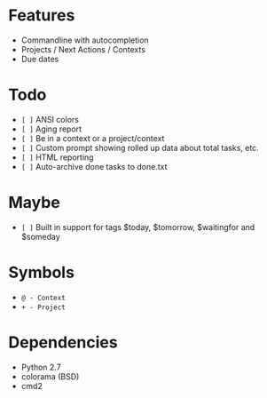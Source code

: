Features
========
* Commandline with autocompletion
* Projects / Next Actions / Contexts
* Due dates

Todo
========
* `[ ]` ANSI colors
* `[ ]` Aging report
* `[ ]` Be in a context or a project/context
* `[ ]` Custom prompt showing rolled up data about total tasks, etc.
* `[ ]` HTML reporting
* `[ ]` Auto-archive done tasks to done.txt

Maybe
=====
* `[ ]` Built in support for tags $today, $tomorrow, $waitingfor and $someday


Symbols
=======
* `@ - Context`
* `+ - Project`

Dependencies
============
* Python 2.7
* colorama (BSD)
* cmd2
